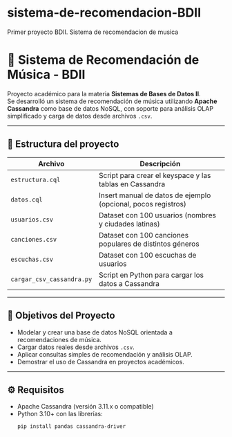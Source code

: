 # sistema-de-recomendacion-BDII
Primer proyecto BDII. Sistema de recomendacion de musica

# 🎵 Sistema de Recomendación de Música - BDII

Proyecto académico para la materia **Sistemas de Bases de Datos II**.  
Se desarrolló un sistema de recomendación de música utilizando **Apache Cassandra** como base de datos NoSQL, con soporte para análisis OLAP simplificado y carga de datos desde archivos `.csv`.

---

## 📁 Estructura del proyecto

| Archivo                      | Descripción                                                  |
|-----------------------------|--------------------------------------------------------------|
| `estructura.cql`            | Script para crear el keyspace y las tablas en Cassandra      |
| `datos.cql`                 | Insert manual de datos de ejemplo (opcional, pocos registros)|
| `usuarios.csv`              | Dataset con 100 usuarios (nombres y ciudades latinas)        |
| `canciones.csv`             | Dataset con 100 canciones populares de distintos géneros      |
| `escuchas.csv`              | Dataset con 100 escuchas de usuarios                          |
| `cargar_csv_cassandra.py`   | Script en Python para cargar los datos a Cassandra            |

---

## 🎯 Objetivos del Proyecto

- Modelar y crear una base de datos NoSQL orientada a recomendaciones de música.
- Cargar datos reales desde archivos `.csv`.
- Aplicar consultas simples de recomendación y análisis OLAP.
- Demostrar el uso de Cassandra en proyectos académicos.

---

## ⚙️ Requisitos

- Apache Cassandra (versión 3.11.x o compatible)
- Python 3.10+ con las librerías:
  ```bash
  pip install pandas cassandra-driver
